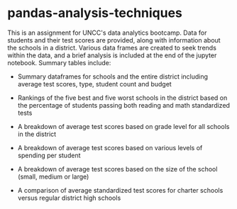 # pandas-analysis-techniques

This is an assignment for UNCC's data analytics bootcamp. Data for students and their test scores are provided, along with information about the schools in a district. Various data frames are created to seek trends within the data, and a brief analysis is included at the end of the jupyter notebook. Summary tables include:

* Summary dataframes for schools and the entire district including average test scores, type, student count and budget

* Rankings of the five best and five worst schools in the district based on the percentage of students passing both reading and math standardized tests

* A breakdown of average test scores based on grade level for all schools in the district

* A breakdown of average test scores based on various levels of spending per student

* A breakdown of average test scores based on the size of the school (small, medium or large)

* A comparison of average standardized test scores for charter schools versus regular district high schools
